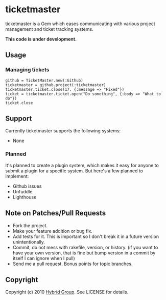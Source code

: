 # ticketmaster

ticketmaster is a Gem which eases communicating with various project management and ticket tracking systems.

**This code is under development.**

## Usage

### Managing tickets

    github = TicketMaster.new(:Github)
    ticketmaster = github.project(:ticketmaster)
    ticketmaster.ticket.close(17, {:message => "Fixed"})
    ticket = ticketmaster.ticket.open("Do something", {:body => "What to do"})
    ticket.close

## Support

Currently ticketmaster supports the following systems:

* None

### Planned

It's planned to create a plugin system, which makes it easy for anyone to submit a plugin for a specific system. But here's a few planned to implement:

* Github issues
* Unfuddle
* Lighthouse

## Note on Patches/Pull Requests
 
* Fork the project.
* Make your feature addition or bug fix.
* Add tests for it. This is important so I don't break it in a
  future version unintentionally.
* Commit, do not mess with rakefile, version, or history.
  (if you want to have your own version, that is fine but bump version in a commit by itself I can ignore when I pull)
* Send me a pull request. Bonus points for topic branches.

## Copyright

Copyright (c) 2010 [Hybrid Group](http://hybridgroup.com). See LICENSE for details.
